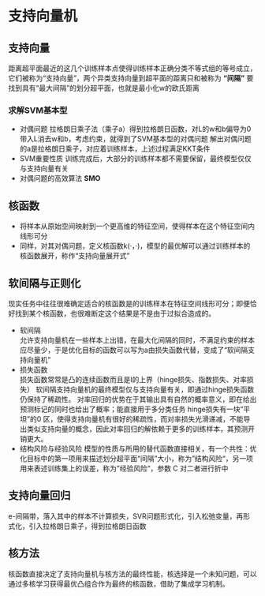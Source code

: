 # 支持向量机

## 支持向量
距离超平面最近的这几个训练样本点使得训练样本正确分类不等式组的等号成立，
它们被称为“支持向量”，两个异类支持向量到超平面的距离只和被称为 **“间隔”**
要找到具有“最大间隔”的划分超平面，也就是最小化w的欧氏距离

### 求解SVM基本型
* 对偶问题
拉格朗日乘子法（乘子a）得到拉格朗日函数，对L的w和b偏导为0带入L消去w和b，考虑约束，就得到了SVM基本型的对偶问题
解出对偶问题的a是拉格朗日乘子，对应着训练样本，上述过程满足KKT条件
* SVM重要性质
训练完成后，大部分的训练样本都不需要保留，最终模型仅仅与支持向量有关
* 对偶问题的高效算法
**SMO**

## 核函数
* 将样本从原始空间映射到一个更高维的特征空间，使得样本在这个特征空间内线形可分
* 同样，对其对偶问题，定义核函数k(·，·)，模型的最优解可以通过训练样本的核函数展开，称作“支持向量展开式”

## 软间隔与正则化
现实任务中往往很难确定适合的核函数是的训练样本在特征空间线形可分；即便恰好找到某个核函数，也很难断定这个结果是不是由于过拟合造成的。
* 软间隔 \
允许支持向量机在一些样本上出错，在最大化间隔的同时，不满足约束的样本应尽量少，于是优化目标的函数可以写为a由损失函数代替，变成了“软间隔支持向量机”
* 损失函数 \
损失函数常常是凸的连续函数而且是l的上界（hinge损失、指数损失、对率损失）
软间隔支持向量机的最终模型仅与支持向量有关，即通过hinge损失函数仍保持了稀疏性。
对率回归的优势在于其输出具有自然的概率意义，即在给出预测标记的同时也给出了概率；能直接用于多分类任务
hinge损失有一块“平坦”的0 区，使得支持向量机有很好的稀疏性，而对率损失光滑递减，不能导出类似支持向量的概念，因此对率回归的解依赖于更多的训练样本，其预测开销更大。
* 结构风险与经验风险
模型的性质与所用的替代函数直接相关，有一个共性：优化目标中的第一项用来描述划分超平面“间隔”大小，称为”结构风险“，另一项用来表述训练集上的误差，称为”经验风险“，参数 C 对二者进行折中

## 支持向量回归
e-间隔带，落入其中的样本不计算损失，SVR问题形式化，引入松弛变量，再形式化，引入拉格朗日乘子，得到拉格朗日函数

## 核方法
核函数直接决定了支持向量机与核方法的最终性能，核选择是一个未知问题，可以通过多核学习获得最优凸组合作为最终的核函数，借助了集成学习机制。






